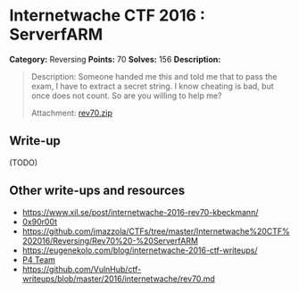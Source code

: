 # Internetwache CTF 2016 : ServerfARM

**Category:** Reversing
**Points:** 70
**Solves:** 156
**Description:**

> Description: Someone handed me this and told me that to pass the exam, I have to extract a secret string. I know cheating is bad, but once does not count. So are you willing to help me?
>
>
> Attachment: [rev70.zip](./rev70.zip)


## Write-up

(TODO)

## Other write-ups and resources

* <https://www.xil.se/post/internetwache-2016-rev70-kbeckmann/>
* [0x90r00t](https://0x90r00t.com/2016/02/22/internetwache-ctf-2016-reverse-70-serverfarm-write-up/)
* <https://github.com/jmazzola/CTFs/tree/master/Internetwache%20CTF%202016/Reversing/Rev70%20-%20ServerfARM>
* <https://eugenekolo.com/blog/internetwache-2016-ctf-writeups/>
* [P4 Team](https://github.com/p4-team/ctf/tree/master/2016-02-20-internetwache/re_70)
* <https://github.com/VulnHub/ctf-writeups/blob/master/2016/internetwache/rev70.md>

